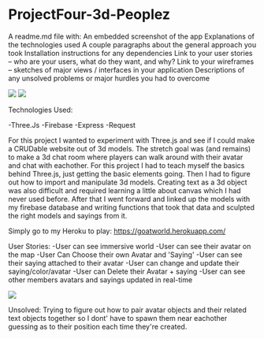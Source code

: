 # ProjectFour-3d-Peoplez


A readme.md file with:
An embedded screenshot of the app
Explanations of the technologies used
A couple paragraphs about the general approach you took
Installation instructions for any dependencies
Link to your user stories – who are your users, what do they want, and why?
Link to your wireframes – sketches of major views / interfaces in your application
Descriptions of any unsolved problems or major hurdles you had to overcome


![](https://preview.ibb.co/mKcCdF/Screen_Shot_2017_06_02_at_9_21_21_AM.png)
![](https://ibb.co/k8PEsa)



Technologies Used:

-Three.Js
-Firebase
-Express
-Request


For this project I wanted to experiment with Three.js and see if I could make a CRUDable website out of 3d models.
The stretch goal was (and remains) to make a 3d chat room where players can walk around with their avatar and chat
with eachother. 
For this project I had to teach myself the basics behind Three.js, just getting the basic elements going. Then I had
to figure out how to import and manipulate 3d models. Creating text as a 3d object was also difficult and required
learning a little about canvas which I had never used before. After that I went forward and linked up the models with my firebase
database and writing functions that took that data and sculpted the right models and sayings from it.

Simply go to my Heroku to play: https://goatworld.herokuapp.com/


User Stories:
-User can see immersive world
-User can see their avatar on the map
-User Can Choose their own Avatar and 'Saying'
-User can see their saying attached to their avatar
-User can change and update their saying/color/avatar
-User can Delete their Avatar + saying
-User can see other members avatars and sayings updated in real-time

![](https://ibb.co/cfYzsa)


Unsolved: Trying to figure out how to pair avatar objects and their related text objects together so I dont' have to spawn
them near eachother guessing as to their position each time they're created.





  
  
